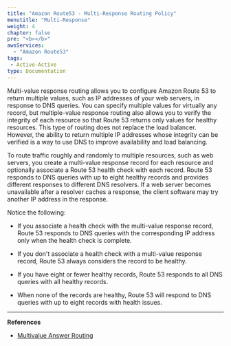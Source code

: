 ```yaml
---
title: "Amazon Route53 - Multi-Response Routing Policy"
menutitle: "Multi-Response"
weight: 4
chapter: false
pre: "<b></b>"
awsServices:
  - "Amazon Route53"
tags: 
 - Active-Active
type: Documentation
---
```



Multi-value response routing allows you to configure Amazon Route 53 to return multiple values, such as IP addresses of your web servers, in response to DNS queries. You can specify multiple values for virtually any record, but multiple-value response routing also allows you to verify the integrity of each resource so that Route 53 returns only values for healthy resources. This type of routing does not replace the load balancer. However, the ability to return multiple IP addresses whose integrity can be verified is a way to use DNS to improve availability and load balancing.

To route traffic roughly and randomly to multiple resources, such as web servers, you create a multi-value response record for each resource and optionally associate a Route 53 health check with each record. Route 53 responds to DNS queries with up to eight healthy records and provides different responses to different DNS resolvers. If a web server becomes unavailable after a resolver caches a response, the client software may try another IP address in the response.

Notice the following:

*   If you associate a health check with the multi-value response record, Route 53 responds to DNS queries with the corresponding IP address only when the health check is complete.

*   If you don't associate a health check with a multi-value response record, Route 53 always considers the record to be healthy.

*   If you have eight or fewer healthy records, Route 53 responds to all DNS queries with all healthy records.

*   When none of the records are healthy, Route 53 will respond to DNS queries with up to eight records with health issues.

---
**References**
- [Multivalue Answer Routing](https://docs.aws.amazon.com/Route53/latest/DeveloperGuide/routing-policy.html#routing-policy-multivalue)

